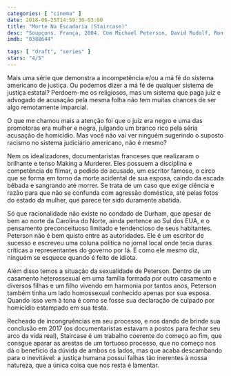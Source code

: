 ```yaml
---
categories: [ "cinema" ]
date: 2018-06-25T14:59:30-03:00
title: "Morte Na Escadaria (Staircase)"
desc: "Soupçons. França, 2004. Com Michael Peterson, David Rudolf, Ron Guerette."
imdb: "0388644"

tags: [ "draft", "series" ]
stars: "4/5"
---
```

Mais uma série que demonstra a incompetência e/ou a má fé do sistema americano de justiça. Ou podemos dizer a má fé de qualquer sistema de justiça estatal? Perdoem-me os religiosos, mas um sistema que paga juiz e advogado de acusação pela mesma folha não tem muitas chances de ser algo remotamente imparcial.

O que me chamou mais a atenção foi que o juiz era negro e uma das promotoras era mulher e negra, julgando um branco rico pela séria acusação de homicídio. Mas você não vai ver ninguém sugerindo o suposto racismo no sistema judiciário americano, não é mesmo?

Nem os idealizadores, documentaristas franceses que realizaram o brilhante e tenso Making a Murderer. Eles possuem a disciplina e competência de filmar, a pedido do acusado, um escritor famoso, o circo que se forma em torno da morte acidental de sua esposa, caindo da escada bêbada e sangrando até morrer. Se trata de um caso que exige ciência e razão para que não se confunda com agressão doméstica, até pelas fotos do estado da mulher, que parece ter sido duramente abatida.

Só que racionalidade não existe no condado de Durham, que apesar de bem ao norte da Carolina do Norte, ainda pertence ao Sul dos EUA, e o pensamento preconceituoso limitado e tendencioso de seus habitantes. Peterson não é bem quisto entre as autoridades. Ele é um escritor de sucesso e escreveu uma coluna política no jornal local onde tecia duras críticas a representantes do governo por lá. E como ele mesmo diz, ninguém se esquece quando é feito de idiota.

Além disso temos a situação da sexualidade de Peterson. Dentro de um casamento heterossexual em uma família formada por outro casamento e diversos filhas e um filho vivendo em harmonia por tantos anos, Peterson também tinha um lado homossexual conhecido apenas por sua esposa. Quando isso vem à tona é como se fosse sua declaração de culpado por homicídio estampado em sua testa.

Recheado de incongruências em seu processo, e nos dando de brinde sua conclusão em 2017 (os documentaristas estavam a postos para fechar seu arco da vida real), Staircase é um trabalho coerente do começo ao fim, que consgue aparar as arestas de um tortuoso processo, que no começo nos dá o benefício da dúvida de ambos os lados, mas que acaba descambando para o inevitável: a justiça humana possui falhas tão inerentes à nossa natureza, que a única coisa que nos resta é lamentar.
